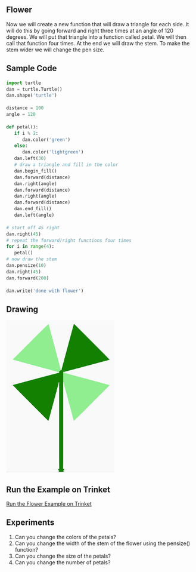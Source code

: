 ## Flower

Now we will create a new function that will draw a triangle for
each side.  It will do this by going forward and right three times
at an angle of 120 degrees.  We will put that triangle into a
function called petal.  We will then call that function four times.
At the end we will draw the stem.  To make the stem wider we will
change the pen size.

## Sample Code
```python
import turtle
dan = turtle.Turtle()
dan.shape('turtle')

distance = 100
angle = 120

def petal():
   if i % 2:
      dan.color('green')
   else:
      dan.color('lightgreen')
   dan.left(30)
   # draw a triangle and fill in the color
   dan.begin_fill()
   dan.forward(distance)
   dan.right(angle)
   dan.forward(distance)
   dan.right(angle)
   dan.forward(distance)
   dan.end_fill()
   dan.left(angle)

# start off 45 right
dan.right(45)
# repeat the forward/right functions four times
for i in range(4):
   petal()
# now draw the stem
dan.pensize(10)
dan.right(45)
dan.forward(200)
   
dan.write('done with flower')
```

## Drawing
![](../img/flower.png)

## Run the Example on Trinket

[Run the Flower Example on Trinket](https://trinket.io/python/0de967d3e2)


## Experiments
1. Can you change the colors of the petals?
2. Can you change the width of the stem of the flower using the pensize() function?
3. Can you change the size of the petals?
4. Can you change the number of petals?